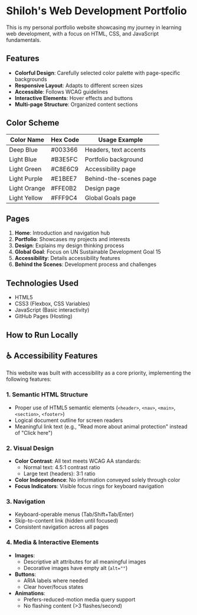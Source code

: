 # Shiloh's Web Development Portfolio

This is my personal portfolio website showcasing my journey in learning web development, with a focus on HTML, CSS, and JavaScript fundamentals.

## Features

- **Colorful Design**: Carefully selected color palette with page-specific backgrounds
- **Responsive Layout**: Adapts to different screen sizes
- **Accessible**: Follows WCAG guidelines
- **Interactive Elements**: Hover effects and buttons
- **Multi-page Structure**: Organized content sections

## Color Scheme

| Color Name       | Hex Code  | Usage Example         |
|------------------|----------|-----------------------|
| Deep Blue        | #003366  | Headers, text accents |
| Light Blue       | #B3E5FC  | Portfolio background  |
| Light Green      | #C8E6C9  | Accessibility page    |
| Light Purple     | #E1BEE7  | Behind-the-scenes page|
| Light Orange     | #FFE0B2  | Design page           |
| Light Yellow     | #FFF9C4  | Global Goals page     |

## Pages

1. **Home**: Introduction and navigation hub
2. **Portfolio**: Showcases my projects and interests
3. **Design**: Explains my design thinking process
4. **Global Goal**: Focus on UN Sustainable Development Goal 15
5. **Accessibility**: Details accessibility features
6. **Behind the Scenes**: Development process and challenges

## Technologies Used

- HTML5
- CSS3 (Flexbox, CSS Variables)
- JavaScript (Basic interactivity)
- GitHub Pages (Hosting)

## How to Run Locally

## ♿ Accessibility Features

This website was built with accessibility as a core priority, implementing the following features:

### **1. Semantic HTML Structure**
- Proper use of HTML5 semantic elements (`<header>`, `<nav>`, `<main>`, `<section>`, `<footer>`)
- Logical document outline for screen readers
- Meaningful link text (e.g., "Read more about animal protection" instead of "Click here")

### **2. Visual Design**
- **Color Contrast**: All text meets WCAG AA standards:
  - Normal text: 4.5:1 contrast ratio
  - Large text (headers): 3:1 ratio
- **Color Independence**: No information conveyed solely through color
- **Focus Indicators**: Visible focus rings for keyboard navigation

### **3. Navigation**
- Keyboard-operable menus (Tab/Shift+Tab/Enter)
- Skip-to-content link (hidden until focused)
- Consistent navigation across all pages

### **4. Media & Interactive Elements**
- **Images**: 
  - Descriptive alt attributes for all meaningful images
  - Decorative images have empty alt (`alt=""`)
- **Buttons**: 
  - ARIA labels where needed
  - Clear hover/focus states
- **Animations**:
  - Prefers-reduced-motion media query support
  - No flashing content (>3 flashes/second)

